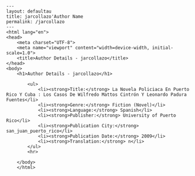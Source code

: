 
    ---
    layout: defaultau
    title: jarcollazo'Author Name 
    permalink: /jarcollazo
    ---
    <html lang="en">
    <head>
        <meta charset="UTF-8">
        <meta name="viewport" content="width=device-width, initial-scale=1.0">
        <title>Author Details - jarcollazo</title>
    </head>
    <body>
        <h1>Author Details - jarcollazo</h1>
        
            <ul>
                <li><strong>Title:</strong> La Novela Policiaca En Puerto Rico Y Cuba : Los Casos De Wilfredo Mattos Cintrón Y Leonardo Padura Fuentes</li>
                <li><strong>Genre:</strong> Fiction (Novel)</li>
                <li><strong>Language:</strong> Spanish</li>
                <li><strong>Publisher:</strong> University of Puerto Rico</li>
                <li><strong>Publication City:</strong> san_juan_puerto_rico</li>
                <li><strong>Publication Date:</strong> 2009</li>
                <li><strong>Translation:</strong> n</li>
            </ul>
            <hr>
            
        </body>
        </html>
        